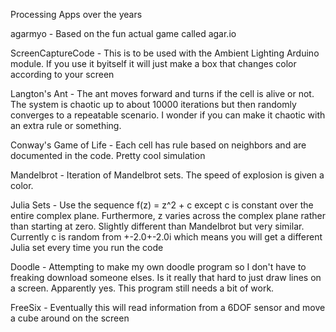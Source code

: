 Processing Apps over the years

agarmyo - Based on the fun actual game called agar.io

ScreenCaptureCode - This is to be used with the Ambient Lighting Arduino module. If you use it byitself it will just make a box that changes color according to your screen

Langton's Ant - The ant moves forward and turns if the cell is alive or not. The system is chaotic up to about 10000 iterations but then randomly converges to a repeatable scenario. I wonder if you can make it chaotic with an extra rule or something.

Conway's Game of Life - Each cell has rule based on neighbors and are documented in the code. Pretty cool simulation

Mandelbrot - Iteration of Mandelbrot sets. The speed of explosion is given a color.

Julia Sets - Use the sequence f(z) = z^2 + c except c is constant over the entire complex plane. Furthermore, z varies across the complex plane rather than starting at zero. Slightly different than Mandelbrot but very similar. Currently c is random from +-2.0+-2.0i which means you will get a different Julia set every time you run the code

Doodle - Attempting to make my own doodle program so I don't have to freaking download someone elses. Is it really that hard to just draw lines on a screen. 
Apparently yes. This program still needs a bit of work.

FreeSix - Eventually this will read information from a 6DOF sensor and move a cube around on the screen
